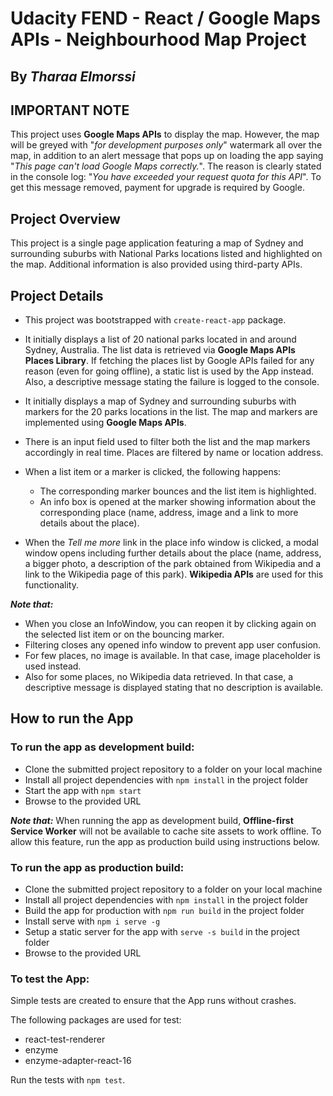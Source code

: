 # Udacity FEND - React / Google Maps APIs - Neighbourhood Map Project
**By _Tharaa Elmorssi_**
---

## IMPORTANT NOTE
This project uses **Google Maps APIs** to display the map. However, the map will be greyed with "_for development purposes only_" watermark all over the map, in addition to an alert message that pops up on loading the app saying "_This page can't load Google Maps correctly._". The reason is clearly stated in the console log: "_You have exceeded your request quota for this API_". To get this message removed, payment for upgrade is required by Google.

## Project Overview
This project is a single page application featuring a map of Sydney and surrounding suburbs with National Parks locations listed and highlighted on the map. Additional information is also provided using third-party APIs.

## Project Details

* This project was bootstrapped with `create-react-app` package.

* It initially displays a list of 20 national parks located in and around Sydney, Australia. The list data is retrieved via **Google Maps APIs Places Library**. If fetching the places list by Google APIs failed for any reason (even for going offline), a static list is used by the App instead. Also, a descriptive message stating the failure is logged to the console.

* It initially displays a map of Sydney and surrounding suburbs with markers for the 20 parks locations in the list. The map and markers are implemented using **Google Maps APIs**.

* There is an input field used to filter both the list and the map markers accordingly in real time. Places are filtered by name or location address.

* When a list item or a marker is clicked, the following happens:
  - The corresponding marker bounces and the list item is highlighted.
  - An info box is opened at the marker showing information about the corresponding place (name, address, image and a link to more details about the place).

* When the _Tell me more_ link in the place info window is clicked, a modal window opens including further details about the place (name, address, a bigger photo, a description of the park obtained from Wikipedia and a link to the Wikipedia page of this park). **Wikipedia APIs** are used for this functionality.

**_Note that:_**
* When you close an InfoWindow, you can reopen it by clicking again on the selected list item or on the bouncing marker.
* Filtering closes any opened info window to prevent app user confusion.
* For few places, no image is available. In that case, image placeholder is used instead.
* Also for some places, no Wikipedia data retrieved. In that case, a descriptive message is displayed stating that no description is available.

## How to run the App

### To run the app as development build:
- Clone the submitted project repository to a folder on your local machine
- Install all project dependencies with `npm install` in the project folder
- Start the app with `npm start`
- Browse to the provided URL

**_Note that:_** When running the app as development build, **Offline-first Service Worker** will not be available to cache site assets to work offline. To allow this feature, run the app as production build using instructions below.

### To run the app as production build:
- Clone the submitted project repository to a folder on your local machine
- Install all project dependencies with `npm install` in the project folder
- Build the app for production with `npm run build` in the project folder
- Install serve with `npm i serve -g`
- Setup a static server for the app with `serve -s build` in the project folder
- Browse to the provided URL

### To test the App:
Simple tests are created to ensure that the App runs without crashes.

The following packages are used for test:
- react-test-renderer
- enzyme
- enzyme-adapter-react-16

Run the tests with `npm test`.
